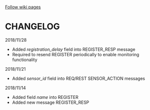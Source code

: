 [Follow wiki pages](https://github.com/MERA-IOT-COURSE/PROTOCOL/wiki)


CHANGELOG
=========

2018/11/28
- Added *registration_delay* field into REGISTER_RESP message
- Required to resend REGISTER periodically to enable monitoring functionality

2018/11/21
- Added *sensor_id* field into REQ/REST SENSOR_ACTION messages

2018/11/14
- Added field *name* into REGISTER
- Added new message REGISTER_RESP
